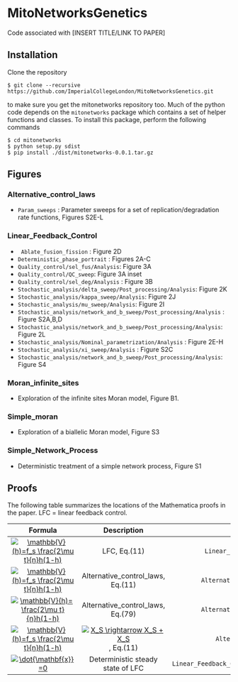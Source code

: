 # MitoNetworksGenetics

Code associated with [INSERT TITLE/LINK TO PAPER] 

## Installation

Clone the repository

```
$ git clone --recursive https://github.com/ImperialCollegeLondon/MitoNetworksGenetics.git
```

to make sure you get the mitonetworks repository too. Much of the python code depends on the `mitonetworks` package which contains a set of helper functions and classes. To install this package, perform the following commands

```
$ cd mitonetworks
$ python setup.py sdist 
$ pip install ./dist/mitonetworks-0.0.1.tar.gz
```

## Figures

### Alternative_control_laws

- `Param_sweeps` : Parameter sweeps for a set of replication/degradation rate functions, Figures S2E-L


### Linear_Feedback_Control

- ` Ablate_fusion_fission` : Figure 2D
- `Deterministic_phase_portrait` : Figures 2A-C
- `Quality_control/sel_fus/Analysis`: Figure 3A
- `Quality_control/QC_sweep`: Figure 3A inset
- `Quality_control/sel_deg/Analysis` : Figure 3B
- `Stochastic_analysis/delta_sweep/Post_processing/Analysis`: Figure 2K
- `Stochastic_analysis/kappa_sweep/Analysis`: Figure 2J
- `Stochastic_analysis/mu_sweep/Analysis`: Figure 2I
- `Stochastic_analysis/network_and_b_sweep/Post_processing/Analysis` : Figure S2A,B,D
- `Stochastic_analysis/network_and_b_sweep/Post_processing/Analysis`: Figure 2L 
- `Stochastic_analysis/Nominal_parametrization/Analysis` : Figure 2E-H
- `Stochastic_analysis/xi_sweep/Analysis` : Figure S2C
- `Stochastic_analysis/network_and_b_sweep/Post_processing/Analysis`: Figure S4

### Moran_infinite_sites

 - Exploration of the infinite sites Moran model, Figure B1.

### Simple_moran

 - Exploration of a biallelic Moran model, Figure S3

### Simple_Network_Process

- Deterministic treatment of a simple network process, Figure S1

## Proofs

The following table summarizes the locations of the Mathematica proofs in the paper. LFC = linear feedback control. 

| Formula | Description | Directory|
|:-------:|:-----------:|:--------:|
<a href="http://www.codecogs.com/eqnedit.php?latex=\mathbb{V}(h)=f_s&space;\frac{2\mu&space;t}{n}h(1-h)" target="_blank"><img src="http://latex.codecogs.com/gif.latex?\mathbb{V}(h)=f_s&space;\frac{2\mu&space;t}{n}h(1-h)" title="\mathbb{V}(h)=f_s \frac{2\mu t}{n}h(1-h)" /></a> | LFC, Eq.(11) |	`Linear_Feedback_Control/Proof_Vh` |
<a href="http://www.codecogs.com/eqnedit.php?latex=\mathbb{V}(h)=f_s&space;\frac{2\mu&space;t}{n}h(1-h)" target="_blank"><img src="http://latex.codecogs.com/gif.latex?\mathbb{V}(h)=f_s&space;\frac{2\mu&space;t}{n}h(1-h)" title="\mathbb{V}(h)=f_s \frac{2\mu t}{n}h(1-h)" /></a>  | Alternative_control_laws, Eq.(11) | `Alternative_control_laws/Vh_proofs`
<a href="http://www.codecogs.com/eqnedit.php?latex=\mathbb{V}(h)=&space;\frac{2\mu&space;t}{n}h(1-h)" target="_blank"><img src="http://latex.codecogs.com/gif.latex?\mathbb{V}(h)=&space;\frac{2\mu&space;t}{n}h(1-h)" title="\mathbb{V}(h)= \frac{2\mu t}{n}h(1-h)" /></a>  | Alternative_control_laws, Eq.(79) | `Alternative_control_laws/Vh_proofs`
<a href="http://www.codecogs.com/eqnedit.php?latex=\mathbb{V}(h)=f_s&space;\frac{2\mu&space;t}{n}h(1-h)" target="_blank"><img src="http://latex.codecogs.com/gif.latex?\mathbb{V}(h)=f_s&space;\frac{2\mu&space;t}{n}h(1-h)" title="\mathbb{V}(h)=f_s \frac{2\mu t}{n}h(1-h)" /></a> | <a href="http://www.codecogs.com/eqnedit.php?latex=X_S&space;\rightarrow&space;X_S&space;&plus;&space;X_S" target="_blank"><img src="http://latex.codecogs.com/gif.latex?X_S&space;\rightarrow&space;X_S&space;&plus;&space;X_S" title="X_S \rightarrow X_S + X_S" /></a> , Eq.(11)| `Alternative_model_vh_proof`
<a href="http://www.codecogs.com/eqnedit.php?latex=\dot{\mathbf{x}}=0" target="_blank"><img src="http://latex.codecogs.com/gif.latex?\dot{\mathbf{x}}=0" title="\dot{\mathbf{x}}=0" /></a> | Deterministic steady state of LFC | `Linear_Feedback_Control/Deterministic_Steady_State`

